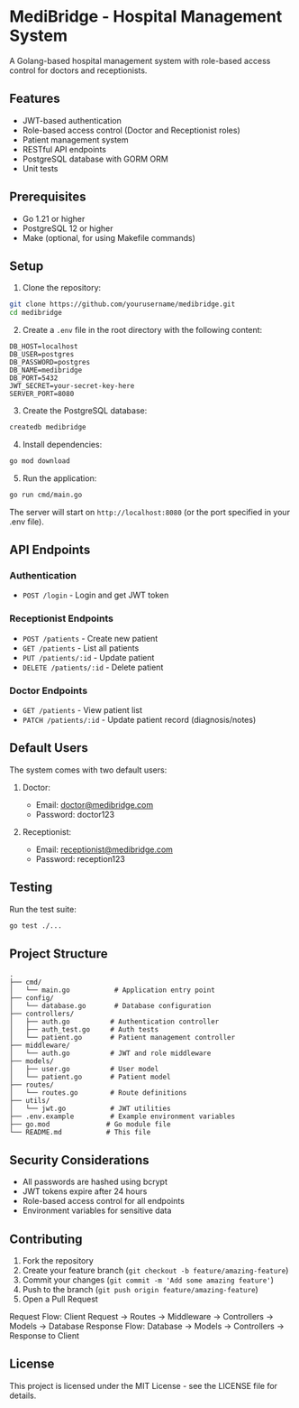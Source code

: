 # MediBridge - Hospital Management System

A Golang-based hospital management system with role-based access control for doctors and receptionists.

## Features

- JWT-based authentication
- Role-based access control (Doctor and Receptionist roles)
- Patient management system
- RESTful API endpoints
- PostgreSQL database with GORM ORM
- Unit tests

## Prerequisites

- Go 1.21 or higher
- PostgreSQL 12 or higher
- Make (optional, for using Makefile commands)

## Setup

1. Clone the repository:
```bash
git clone https://github.com/yourusername/medibridge.git
cd medibridge
```

2. Create a `.env` file in the root directory with the following content:
```
DB_HOST=localhost
DB_USER=postgres
DB_PASSWORD=postgres
DB_NAME=medibridge
DB_PORT=5432
JWT_SECRET=your-secret-key-here
SERVER_PORT=8080
```

3. Create the PostgreSQL database:
```bash
createdb medibridge
```

4. Install dependencies:
```bash
go mod download
```

5. Run the application:
```bash
go run cmd/main.go
```

The server will start on `http://localhost:8080` (or the port specified in your .env file).

## API Endpoints

### Authentication
- `POST /login` - Login and get JWT token

### Receptionist Endpoints
- `POST /patients` - Create new patient
- `GET /patients` - List all patients
- `PUT /patients/:id` - Update patient
- `DELETE /patients/:id` - Delete patient

### Doctor Endpoints
- `GET /patients` - View patient list
- `PATCH /patients/:id` - Update patient record (diagnosis/notes)

## Default Users

The system comes with two default users:

1. Doctor:
   - Email: doctor@medibridge.com
   - Password: doctor123

2. Receptionist:
   - Email: receptionist@medibridge.com
   - Password: reception123

## Testing

Run the test suite:
```bash
go test ./...
```

## Project Structure

```
.
├── cmd/
│   └── main.go           # Application entry point
├── config/
│   └── database.go       # Database configuration
├── controllers/
│   ├── auth.go          # Authentication controller
│   ├── auth_test.go     # Auth tests
│   └── patient.go       # Patient management controller
├── middleware/
│   └── auth.go          # JWT and role middleware
├── models/
│   ├── user.go          # User model
│   └── patient.go       # Patient model
├── routes/
│   └── routes.go        # Route definitions
├── utils/
│   └── jwt.go           # JWT utilities
├── .env.example         # Example environment variables
├── go.mod              # Go module file
└── README.md           # This file
```

## Security Considerations

- All passwords are hashed using bcrypt
- JWT tokens expire after 24 hours
- Role-based access control for all endpoints
- Environment variables for sensitive data

## Contributing

1. Fork the repository
2. Create your feature branch (`git checkout -b feature/amazing-feature`)
3. Commit your changes (`git commit -m 'Add some amazing feature'`)
4. Push to the branch (`git push origin feature/amazing-feature`)
5. Open a Pull Request

Request Flow:
Client Request → Routes → Middleware → Controllers → Models → Database
Response Flow:
Database → Models → Controllers → Response to Client

## License

This project is licensed under the MIT License - see the LICENSE file for details.
